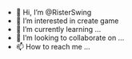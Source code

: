 - 👋 Hi, I’m @RisterSwing
- 👀 I’m interested in create game
- 🌱 I’m currently learning ...
- 💞️ I’m looking to collaborate on ...
- 📫 How to reach me ...

<!---
RisterSwing/RisterSwing is a ✨ special ✨ repository because its `README.md` (this file) appears on your GitHub profile.
You can click the Preview link to take a look at your changes.
--->

